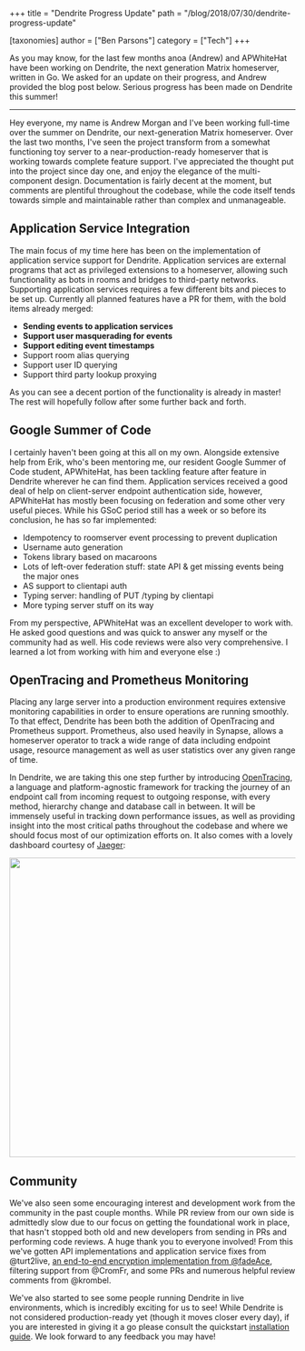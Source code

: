 +++
title = "Dendrite Progress Update"
path = "/blog/2018/07/30/dendrite-progress-update"

[taxonomies]
author = ["Ben Parsons"]
category = ["Tech"]
+++

As you may know, for the last few months anoa (Andrew) and APWhiteHat have been working on Dendrite, the next generation Matrix homeserver, written in Go. We asked for an update on their progress, and Andrew provided the blog post below. Serious progress has been made on Dendrite this summer!

<hr />

Hey everyone, my name is Andrew Morgan and I've been working full-time over the summer on Dendrite, our next-generation Matrix homeserver. Over the last two months, I've seen the project transform from a somewhat functioning toy server to a near-production-ready homeserver that is working towards complete feature support. I've appreciated the thought put into the project since day one, and enjoy the elegance of the multi-component design. Documentation is fairly decent at the moment, but comments are plentiful throughout the codebase, while the code itself tends towards simple and maintainable rather than complex and unmanageable.

## Application Service Integration

The main focus of my time here has been on the implementation of application service support for Dendrite. Application services are external programs that act as privileged extensions to a homeserver, allowing such functionality as bots in rooms and bridges to third-party networks. Supporting application services requires a few different bits and pieces to be set up. Currently all planned features have a PR for them, with the bold items already merged:

<ul>
 	<li><strong>Sending events to application services</strong></li>
 	<li><strong>Support user masquerading for events</strong></li>
 	<li><strong>Support editing event timestamps</strong></li>
 	<li>Support room alias querying</li>
 	<li>Support user ID querying
</li>
 	<li>Support third party lookup proxying
</li>
</ul>
As you can see a decent portion of the functionality is already in master! The rest will hopefully follow after some further back and forth.

## Google Summer of Code

I certainly haven't been going at this all on my own. Alongside extensive help from Erik, who's been mentoring me, our resident Google Summer of Code student, APWhiteHat, has been tackling feature after feature in Dendrite wherever he can find them. Application services received a good deal of help on client-server endpoint authentication side, however, APWhiteHat has mostly been focusing on federation and some other very useful pieces. While his GSoC period still has a week or so before its conclusion, he has so far implemented:

<ul>
 	<li style="font-weight: 400;">Idempotency to roomserver event processing to prevent duplication
</li>
 	<li style="font-weight: 400;">Username auto generation
</li>
 	<li style="font-weight: 400;">Tokens library based on macaroons
</li>
 	<li style="font-weight: 400;">Lots of left-over federation stuff: state API & get missing events being the major ones
</li>
 	<li style="font-weight: 400;">AS support to clientapi auth
</li>
 	<li style="font-weight: 400;">Typing server: handling of PUT /typing by clientapi
</li>
 	<li style="font-weight: 400;">More typing server stuff on its way
</li>
</ul>
From my perspective, APWhiteHat was an excellent developer to work with. He asked good questions and was quick to answer any myself or the community had as well. His code reviews were also very comprehensive. I learned a lot from working with him and everyone else :)

## OpenTracing and Prometheus Monitoring

Placing any large server into a production environment requires extensive monitoring capabilities in order to ensure operations are running smoothly. To that effect, Dendrite has been both the addition of OpenTracing and Prometheus support. Prometheus, also used heavily in Synapse, allows a homeserver operator to track a wide range of data including endpoint usage, resource management as well as user statistics over any given range of time.


In Dendrite, we are taking this one step further by introducing <a href="https://opentracing.io/">OpenTracing</a>, a language and platform-agnostic framework for tracking the journey of an endpoint call from incoming request to outgoing response, with every method, hierarchy change and database call in between. It will be immensely useful in tracking down performance issues, as well as providing insight into the most critical paths throughout the codebase and where we should focus most of our optimization efforts on. It also comes with a lovely dashboard courtesy of <a href="https://www.jaegertracing.io/">Jaeger</a>:


<a href="/blog/wp-content/uploads/2018/07/image1.png"><img class="alignnone size-large wp-image-3432" src="/blog/wp-content/uploads/2018/07/image1-1024x527.png" alt="" width="1024" height="527" /></a>

## Community

We've also seen some encouraging interest and development work from the community in the past couple months. While PR review from our own side is admittedly slow due to our focus on getting the foundational work in place, that hasn't stopped both old and new developers from sending in PRs and performing code reviews. A huge thank you to everyone involved! From this we've gotten API implementations and application service fixes from @turt2live, <a href="https://twitter.com/matrixdotorg/status/1022887733931520001">an end-to-end encryption implementation from @fadeAce</a>, filtering support from @CromFr, and some PRs and numerous helpful review comments from @krombel.


We've also started to see some people running Dendrite in live environments, which is incredibly exciting for us to see! While Dendrite is not considered production-ready yet (though it moves closer every day), if you are interested in giving it a go please consult the quickstart <a href="https://github.com/matrix-org/dendrite/blob/master/INSTALL.md">installation guide</a>. We look forward to any feedback you may have!
